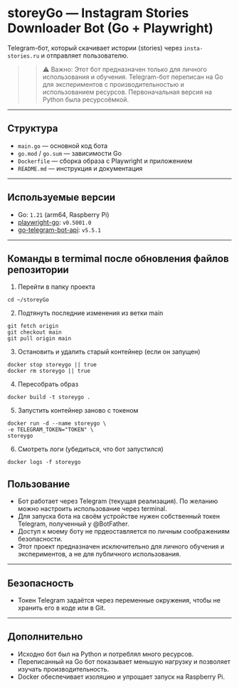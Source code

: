 # storeyGo — Instagram Stories Downloader Bot (Go + Playwright)

Telegram-бот, который скачивает истории (stories) через `insta-stories.ru` и отправляет пользователю.

>>⚠️ Важно: Этот бот предназначен только для личного использования и обучения.
>>Telegram-бот переписан на Go для экспериментов с производительностью и использованием ресурсов. Первоначальная версия на Python была ресурсоёмкой.

---

## Структура

- `main.go` — основной код бота  
- `go.mod` / `go.sum` — зависимости Go  
- `Dockerfile` — сборка образа с Playwright и приложением  
- `README.md` — инструкция и документация  

---

## Используемые версии

- Go: `1.21` (arm64, Raspberry Pi)  
- [playwright-go](https://github.com/playwright-community/playwright-go): `v0.5001.0`  
- [go-telegram-bot-api](https://github.com/go-telegram-bot-api/telegram-bot-api): `v5.5.1`  

---

## Команды в termimal после обновления файлов репозитории

1. Перейти в папку проекта
```
cd ~/storeyGo
```
2. Подтянуть последние изменения из ветки main
```
git fetch origin
git checkout main
git pull origin main
```
3. Остановить и удалить старый контейнер (если он запущен)
```
docker stop storeygo || true
docker rm storeygo || true
```
4. Пересобрать образ
```
docker build -t storeygo .
```

5. Запустить контейнер заново с токеном
```
docker run -d --name storeygo \
-e TELEGRAM_TOKEN="TOKEN" \
storeygo
```
6. Смотреть логи (убедиться, что бот запустился)
```
docker logs -f storeygo
```


## Пользование

- Бот работает через Telegram (текущая реализация). По желанию можно настроить использование через terminal.
- Для запуска бота на своём устройстве нужен собственный токен Telegram, полученный у @BotFather.
- Доступ к моему боту не прдеоставляется по личным соображениям безопасности.
- Этот проект предназначен исключительно для личного обучения и экспериментов, а не для публичного использования.

---

## Безопасность

- Токен Telegram задаётся через переменные окружения, чтобы не хранить его в коде или в Git.

---

## Дополнительно

- Исходно бот был на Python и потреблял много ресурсов.
- Переписанный на Go бот показывает меньшую нагрузку и позволяет изучать производительность.
- Docker обеспечивает изоляцию и упрощает запуск на Raspberry Pi.



